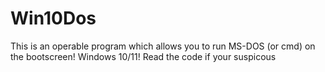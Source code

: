 # Win10Dos

This is an operable program which allows you to run MS-DOS (or cmd) on the bootscreen! Windows 10/11!
Read the code if your suspicous
